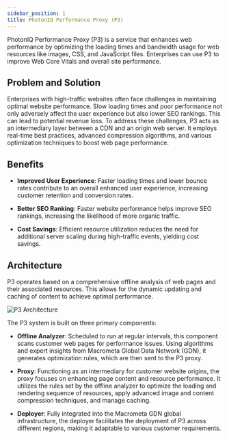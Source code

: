 ```yaml
---
sidebar_position: 1
title: PhotonIQ Performance Proxy (P3)
---
```


PhotonIQ Performance Proxy (P3) is a service that enhances web performance by optimizing the loading times and bandwidth usage for web resources like images, CSS, and JavaScript files. Enterprises can use P3 to improve Web Core Vitals and overall site performance.

## Problem and Solution

Enterprises with high-traffic websites often face challenges in maintaining optimal website performance. Slow loading times and poor performance not only adversely affect the user experience but also lower SEO rankings. This can lead to potential revenue loss. To address these challenges, P3 acts as an intermediary layer between a CDN and an origin web server. It employs real-time best practices, advanced compression algorithms, and various optimization techniques to boost web page performance.

## Benefits

- **Improved User Experience**: Faster loading times and lower bounce rates contribute to an overall enhanced user experience, increasing customer retention and conversion rates.

- **Better SEO Ranking**: Faster website performance helps improve SEO rankings, increasing the likelihood of more organic traffic.

- **Cost Savings**: Efficient resource utilization reduces the need for additional server scaling during high-traffic events, yielding cost savings.

## Architecture

P3 operates based on a comprehensive offline analysis of web pages and their associated resources. This allows for the dynamic updating and caching of content to achieve optimal performance.

![P3 Architecture](/img/photoniq/p3/p3-architecture.png)

The P3 system is built on three primary components:

- **Offline Analyzer**: Scheduled to run at regular intervals, this component scans customer web pages for performance issues. Using algorithms and expert insights from Macrometa Global Data Network (GDN), it generates optimization rules, which are then sent to the P3 proxy.

- **Proxy**: Functioning as an intermediary for customer website origins, the proxy focuses on enhancing page content and resource performance. It utilizes the rules set by the offline analyzer to optimize the loading and rendering sequence of resources, apply advanced image and content compression techniques, and manage caching.

- **Deployer**: Fully integrated into the Macrometa GDN global infrastructure, the deployer facilitates the deployment of P3 across different regions, making it adaptable to various customer requirements.
